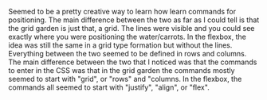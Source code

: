 Seemed to be a pretty creative way to learn how learn commands for positioning. The main difference between the two as far as I could tell is that the grid garden is just that, a grid. The lines were visible and you could see exactly where you were positioning the water/carrots. In the flexbox, the idea was still the same in a grid type formation but without the lines. Everything between the two seemed to be defined in rows and columns. The main difference between the two that I noticed was that the commands to enter in the CSS was that in the grid garden the commands mostly seemed to start with "grid", or "rows" and "columns. In the flexbox, the commands all seemed to start with "justify", "align", or "flex".